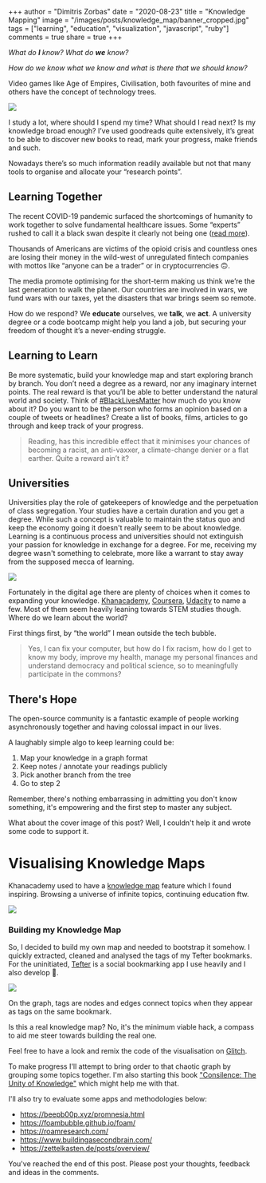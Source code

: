 +++
author = "Dimitris Zorbas"
date = "2020-08-23"
title = "Knowledge Mapping"
image = "/images/posts/knowledge_map/banner_cropped.jpg"
tags = ["learning", "education", "visualization", "javascript",
"ruby"]
comments = true
share = true
+++

_What do **I** know? What do **we** know?_

_How do we know what we know and what is there that we should know?_

<!--more-->

Video games like Age of Empires, Civilisation, both favourites of mine and others have the concept of technology trees.

<img src="/images/posts/knowledge_map/aoe.jpg" class="img-medium">

I study a lot, where should I spend my time? What should I read next? Is my knowledge broad enough?
I’ve used goodreads quite extensively, it’s great to be able to discover new books to read, mark your progress, make friends and such.

Nowadays there’s so much information readily available but not that many tools to organise and allocate your “research points”.

## Learning Together

The recent COVID-19 pandemic surfaced the shortcomings of humanity to work together to solve fundamental healthcare issues. Some “experts” rushed to call it a black swan despite it clearly not being one ([read more][nyorker-taleb]).

Thousands of Americans are victims of the opioid crisis and countless ones
are losing their money in the wild-west of unregulated fintech companies with mottos like “anyone can be a trader” or in cryptocurrencies 🙃.

The media promote optimising for the short-term making us think we’re the last generation to walk the planet. Our countries are involved in wars, we fund wars with our taxes, yet the disasters that war brings seem so remote.

How do we respond? We **educate** ourselves, we **talk**, we **act**. A university degree or a code bootcamp might help you land a job, but securing your freedom of thought it’s a never-ending struggle.

## Learning to Learn

Be more systematic, build your knowledge map and start exploring branch
by branch.
You don’t need a degree as a reward, nor any imaginary internet points.
The real reward is that you’ll be able to better understand the natural world and society.
Think of [#BlackLivesMatter][blm] how much do you know about it? Do you want to be the person who forms
an opinion based on a couple of tweets or headlines?
Create a list of books, films, articles to go through and keep track of your progress.

> Reading, has this incredible effect that it minimises your chances of becoming a racist,
> an anti-vaxxer, a climate-change denier or a flat earther. Quite a reward ain’t it?

## Universities

Universities play the role of gatekeepers of knowledge and the perpetuation of class segregation.
Your studies have a certain duration and you get a degree. While such a concept is valuable to maintain
the status quo and keep the economy going it doesn't really seem to be about knowledge.
Learning is a continuous process and universities should not extinguish your passion for knowledge in exchange for a degree.
For me, receiving my degree wasn't something to celebrate, more like a warrant to stay away from the
supposed mecca of learning.

<img src="/images/posts/knowledge_map/university.jpg" class="img-medium">

Fortunately in the digital age there are plenty of choices when it comes to expanding your knowledge.
[Khanacademy][khanacademy], [Coursera][coursera], [Udacity][udacity] to name a few.
Most of them seem heavily leaning towards STEM studies though. Where do we learn about the world?

First things first, by “the world” I mean outside the tech bubble.

> Yes, I can fix your computer, but how do I fix racism, how do I get to know my body, improve my health,
> manage my personal finances and understand democracy and political science, so to meaningfully
> participate in the commons?

## There's Hope

The open-source community is a fantastic example of people working asynchronously together and
having colossal impact in our lives.

A laughably simple algo to keep learning could be:

1. Map your knowledge in a graph format
2. Keep notes / annotate your readings publicly
3. Pick another branch from the tree
4. Go to step 2

Remember, there's nothing embarrassing in admitting you don't know
something, it's empowering and the first step to master any subject.

What about the cover image of this post?
Well, I couldn't help it and wrote some code to support it.

# Visualising Knowledge Maps

Khanacademy used to have a [knowledge map][ka-map] feature which I found
inspiring. Browsing a universe of infinite topics, continuing education ftw.

<img src="/images/posts/knowledge_map/ka_map.jpg" class="img-medium">

### Building my Knowledge Map

So, I decided to build my own map and needed to bootstrap it somehow. I
quickly extracted, cleaned and analysed the tags of my Tefter bookmarks.
For the uninitiated, [Tefter](https://tefter.io) is a social bookmarking app I use heavily and I also develop 🤠.

<img src="/images/posts/knowledge_map/banner.jpg" class="img-medium">

On the graph, tags are nodes and edges connect topics when they appear as tags on the same bookmark.

Is this a real knowledge map? No, it's the minimum viable hack, a
compass to aid me steer towards building the real one.

Feel free to have a look and remix the code of the visualisation on [Glitch][glitch].

To make progress I'll attempt to bring order to that
chaotic graph by grouping some topics together. I'm also starting this
book ["Consilence: The Unity of Knowledge"][consilence] which might help me with that.

I'll also try to evaluate some apps and methodologies below:

* https://beepb00p.xyz/promnesia.html
* https://foambubble.github.io/foam/
* https://roamresearch.com/
* https://www.buildingasecondbrain.com/
* https://zettelkasten.de/posts/overview/

You've reached the end of this post. Please post your thoughts,
feedback and ideas in the comments.

[nyorker-taleb]: https://www.newyorker.com/news/daily-comment/the-pandemic-isnt-a-black-swan-but-a-portent-of-a-more-fragile-global-system
[blm]: https://twitter.com/hashtag/BlackLivesMatter
[khanacademy]: https://www.khanacademy.org/
[coursera]: https://www.coursera.org/
[udacity]: https://www.udacity.com/
[ka-map]: https://khanacademy.fandom.com/wiki/Knowledge_Map
[consilence]: https://en.wikipedia.org/wiki/Consilience_(book)
[glitch]: https://glitch.com/~helpful-kind-beechnut
